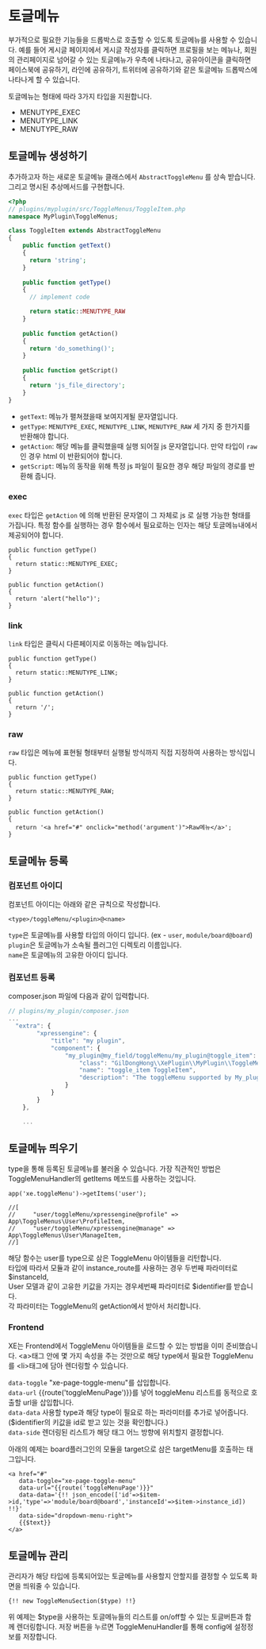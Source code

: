 # 토글메뉴

부가적으로 필요한 기능들을 드롭박스로 호출할 수 있도록 토글메뉴를 사용할 수 있습니다. 예를 들어 게시글 페이지에서 게시글 작성자를 클릭하면 프로필을 보는 메뉴나, 회원의 관리페이지로 넘어갈 수 있는 토글메뉴가 우측에 나타나고, 공유아이콘을 클릭하면 페이스북에 공유하기, 라인에 공유하기, 트위터에 공유하기와 같은 토글메뉴 드롭박스에 나타나게 할 수 있습니다.

  
토글메뉴는 형태에 따라 3가지 타입을 지원합니다.

* MENUTYPE\_EXEC
* MENUTYPE\_LINK
* MENUTYPE\_RAW 

## 토글메뉴 생성하기

추가하고자 하는 새로운 토글메뉴 클래스에서 `AbstractToggleMenu` 를 상속 받습니다. 그리고 명시된 추상메서드를 구현합니다.

```php
<?php
// plugins/myplugin/src/ToggleMenus/ToggleItem.php
namespace MyPlugin\ToggleMenus;

class ToggleItem extends AbstractToggleMenu
{
    public function getText()
    {
      return 'string';
    }
    
    public function getType()
    {
      // implement code

      return static::MENUTYPE_RAW
    }
    
    public function getAction()
    {
      return 'do_something()';
    }
    
    public function getScript()
    {
      return 'js_file_directory';
    }
}
```

* `getText`: 메뉴가 펼쳐졌을때 보여지게될 문자열입니다.
* `getType`: `MENUTYPE_EXEC`, `MENUTYPE_LINK`, `MENUTYPE_RAW` 세 가지 중 한가지를 반환해야 합니다.
* `getAction`: 해당 메뉴를 클릭했을때 실행 되어질 js 문자열입니다. 만약 타입이 `raw` 인 경우 html 이 반환되어야 합니다.
* `getScript`: 메뉴의 동작을 위해 특정 js 파일이 필요한 경우 해당 파일의 경로를 반환해 줍니다.

### exec

`exec` 타입은 `getAction` 에 의해 반환된 문자열이 그 자체로 js 로 실행 가능한 형태를 가집니다. 특정 함수를 실행하는 경우 함수에서 필요로하는 인자는 해당 토글메뉴내에서 제공되어야 합니다.

```text
public function getType()
{
  return static::MENUTYPE_EXEC;
}

public function getAction()
{
  return 'alert("hello")';
}
```

### link

`link` 타입은 클릭시 다른페이지로 이동하는 메뉴입니다.

```text
public function getType()
{
  return static::MENUTYPE_LINK;
}

public function getAction()
{
  return '/';
}
```

### raw

`raw` 타입은 메뉴에 표현될 형태부터 실행될 방식까지 직접 지정하여 사용하는 방식입니다.

```text
public function getType()
{
  return static::MENUTYPE_RAW;
}

public function getAction()
{
  return '<a href="#" onclick="method('argument')">Raw메뉴</a>';
}
```

## 토글메뉴 등록

### 컴포넌트 아이디

컴포넌트 아이디는 아래와 같은 규칙으로 작성합니다.

```text
<type>/toggleMenu/<plugin>@<name>
```

`type`은 토글메뉴를 사용할 타입의 아이디 입니다. \(ex - `user`, `module/board@board`\)   
`plugin`은 토글메뉴가 소속될 플러그인 디렉토리 이름입니다.  
`name`은 토글메뉴의 고유한 아이디 입니다.

### 컴포넌트 등록

composer.json 파일에 다음과 같이 입력합니다.

```javascript
// plugins/my_plugin/composer.json
...
  "extra": {
        "xpressengine": {
            "title": "my plugin",
            "component": {
                "my_plugin@my_field/toggleMenu/my_plugin@toggle_item": {
                    "class": "GilDongHong\\XePlugin\\MyPlugin\\ToggleMenus\\ToggleItem",
                    "name": "toggle_item ToggleItem",
                    "description": "The toggleMenu supported by My_plugin plugin."
                }
            }
        }
    },

    ...
```

## 토글메뉴 띄우기

type을 통해 등록된 토글메뉴를 불러올 수 있습니다. 가장 직관적인 방법은 ToggleMenuHandler의 getItems 메쏘드를 사용하는 것입니다.

```text
app('xe.toggleMenu')->getItems('user');

//[
//     "user/toggleMenu/xpressengine@profile" => App\ToggleMenus\User\ProfileItem,
//     "user/toggleMenu/xpressengine@manage" => App\ToggleMenus\User\ManageItem,
//]
```

해당 함수는 user를 type으로 삼은 ToggleMenu 아이템들을 리턴합니다.   
타입에 따라서 모듈과 같이 instance\_route를 사용하는 경우 두번째 파라미터로 $instanceId,   
User 모델과 같이 고유한 키값을 가지는 경우세번째 파라미터로 $identifier를 받습니다.  
각 파라미터는 ToggleMenu의 getAction에서 받아서 처리합니다.

### Frontend

XE는 Frontend에서 ToggleMenu 아이템들을 로드할 수 있는 방법을 이미 준비했습니다. &lt;a&gt;태그 안에 몇 가지 속성을 주는 것만으로 해당 type에서 필요한 ToggleMenu를 &lt;li&gt;태그에 담아 렌더링할 수 있습니다. 

`data-toggle` "xe-page-toggle-menu"를 삽입합니다.  
`data-url` {{route\('toggleMenuPage'\)}}를 넣어 toggleMenu 리스트를 동적으로 호출할 url을 삽입합니다.  
`data-data` 사용할 type과 해당 type이 필요로 하는 파라미터를 추가로 넣어줍니다.\($identifier의 키값을  id로 받고 있는 것을 확인합니다.\)  
`data-side` 렌더링된 리스트가 해당 태그 어느 방향에 위치할지 결정합니다.

아래의 예제는 board플러그인의 모듈을 target으로 삼은 targetMenu를 호출하는 태그입니다.

```text
<a href="#" 
   data-toggle="xe-page-toggle-menu"
   data-url="{{route('toggleMenuPage')}}"
   data-data='{!! json_encode(['id'=>$item->id,'type'=>'module/board@board','instanceId'=>$item->instance_id]) !!}'
   data-side="dropdown-menu-right">
   {{$text}}
</a>
```

## 토글메뉴 관리

관리자가 해당 타입에 등록되어있는 토글메뉴를 사용할지 안할지를 결정할 수 있도록 화면을 띄워줄 수 있습니다.

```text
{!! new ToggleMenuSection($type) !!}
```

위 예제는 $type을 사용하는 토글메뉴들의 리스트를 on/off할 수 있는 토글버튼과 함께 렌더링합니다. 저장 버튼을 누르면 ToggleMenuHandler를 통해 config에 설정정보를 저장합니다.

